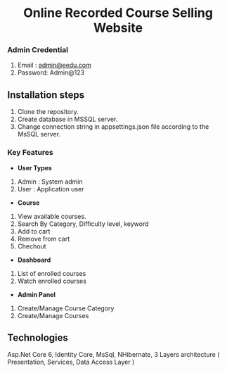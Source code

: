 <p><h1 align="center">Online Recorded Course Selling Website</h1></p>
<p align="center"></p>

### Admin Credential
1. Email : admin@eedu.com
2. Password: Admin@123

## Installation steps
1. Clone the repository.
2. Create database in MSSQL server.
3. Change connection string in appsettings.json file according to the MsSQL server.

### Key Features
* **User Types**
1. Admin : System admin
2. User : Application user

* **Course**
1. View available courses. 
2. Search By Category, Difficulty level, keyword
3. Add to cart
4. Remove from cart
5. Chechout

* **Dashboard**
1. List of enrolled courses
2. Watch enrolled courses

* **Admin Panel**
1. Create/Manage Course Category
2. Create/Manage Courses  

## Technologies
Asp.Net Core 6, Identity Core, MsSql, NHibernate, 3 Layers architecture ( Presentation, Services, Data Access Layer )
